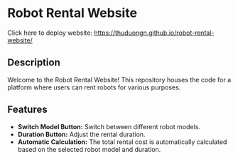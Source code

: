# Robot Rental Website
Click here to deploy website: https://thuduongn.github.io/robot-rental-website/

## Description
Welcome to the Robot Rental Website! This repository houses the code for a platform where users can rent robots for various purposes.

## Features
- **Switch Model Button:** Switch between different robot models.
- **Duration Button:** Adjust the rental duration.
- **Automatic Calculation:** The total rental cost is automatically calculated based on the selected robot model and duration.
